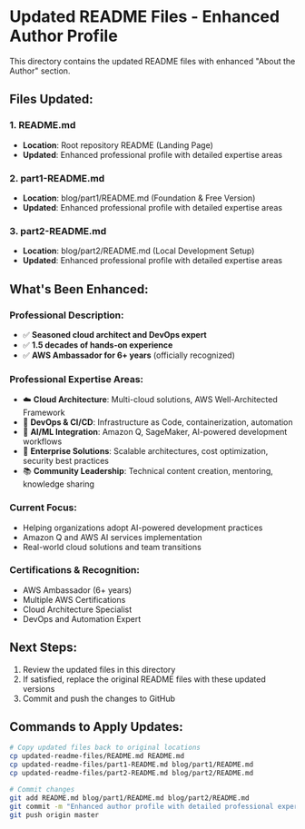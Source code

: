 # Updated README Files - Enhanced Author Profile

This directory contains the updated README files with enhanced "About the Author" section.

## Files Updated:

### 1. README.md
- **Location**: Root repository README (Landing Page)
- **Updated**: Enhanced professional profile with detailed expertise areas

### 2. part1-README.md  
- **Location**: blog/part1/README.md (Foundation & Free Version)
- **Updated**: Enhanced professional profile with detailed expertise areas

### 3. part2-README.md
- **Location**: blog/part2/README.md (Local Development Setup)  
- **Updated**: Enhanced professional profile with detailed expertise areas

## What's Been Enhanced:

### Professional Description:
- ✅ **Seasoned cloud architect and DevOps expert**
- ✅ **1.5 decades of hands-on experience**
- ✅ **AWS Ambassador for 6+ years** (officially recognized)

### Professional Expertise Areas:
- ☁️ **Cloud Architecture**: Multi-cloud solutions, AWS Well-Architected Framework
- 🚀 **DevOps & CI/CD**: Infrastructure as Code, containerization, automation  
- 🤖 **AI/ML Integration**: Amazon Q, SageMaker, AI-powered development workflows
- 🔧 **Enterprise Solutions**: Scalable architectures, cost optimization, security best practices
- 📚 **Community Leadership**: Technical content creation, mentoring, knowledge sharing

### Current Focus:
- Helping organizations adopt AI-powered development practices
- Amazon Q and AWS AI services implementation
- Real-world cloud solutions and team transitions

### Certifications & Recognition:
- AWS Ambassador (6+ years)
- Multiple AWS Certifications  
- Cloud Architecture Specialist
- DevOps and Automation Expert

## Next Steps:

1. Review the updated files in this directory
2. If satisfied, replace the original README files with these updated versions
3. Commit and push the changes to GitHub

## Commands to Apply Updates:

```bash
# Copy updated files back to original locations
cp updated-readme-files/README.md README.md
cp updated-readme-files/part1-README.md blog/part1/README.md  
cp updated-readme-files/part2-README.md blog/part2/README.md

# Commit changes
git add README.md blog/part1/README.md blog/part2/README.md
git commit -m "Enhanced author profile with detailed professional expertise"
git push origin master
```
